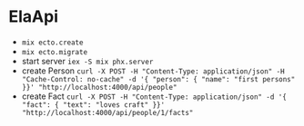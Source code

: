 # ElaApi

* `mix ecto.create`
* `mix ecto.migrate`
* start server `iex -S mix phx.server`
* create Person `curl -X POST -H "Content-Type: application/json" -H "Cache-Control: no-cache" -d '{ "person": { "name": "first persons" }}' "http://localhost:4000/api/people"`
* create Fact `curl -X POST -H "Content-Type: application/json" -d '{ "fact": { "text": "loves craft" }}' "http://localhost:4000/api/people/1/facts"`
